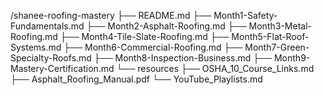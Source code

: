 /shanee-roofing-mastery
├── README.md
├── Month1-Safety-Fundamentals.md
├── Month2-Asphalt-Roofing.md
├── Month3-Metal-Roofing.md
├── Month4-Tile-Slate-Roofing.md
├── Month5-Flat-Roof-Systems.md
├── Month6-Commercial-Roofing.md
├── Month7-Green-Specialty-Roofs.md
├── Month8-Inspection-Business.md
├── Month9-Mastery-Certification.md
└── resources
    ├── OSHA_10_Course_Links.md
    ├── Asphalt_Roofing_Manual.pdf
    └── YouTube_Playlists.md
